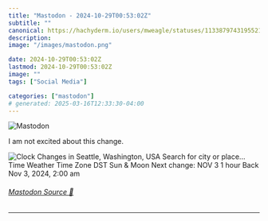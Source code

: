 ```yaml
---
title: "Mastodon - 2024-10-29T00:53:02Z"
subtitle: ""
canonical: https://hachyderm.io/users/mweagle/statuses/113387974319552180
description:
image: "/images/mastodon.png"

date: 2024-10-29T00:53:02Z
lastmod: 2024-10-29T00:53:02Z
image: ""
tags: ["Social Media"]

categories: ["mastodon"]
# generated: 2025-03-16T12:33:30-04:00
---
```

![Mastodon](/images/mastodon.png)

<p>I am not excited about this change.</p>

![Clock Changes in
Seattle, Washington,
USA
Search for city or place...
Time
Weather
Time Zone
DST Sun & Moon
Next change:
NOV
3
1 hour Back
Nov 3, 2024, 2:00 am](af519c0f1561298d.jpeg)

###### [Mastodon Source 🐘](https://hachyderm.io/@mweagle/113387974319552180)

___
